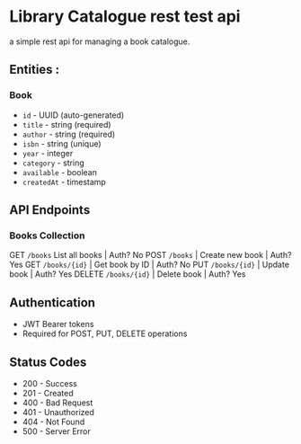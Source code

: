 # Library Catalogue rest test api

a simple rest api for managing a book catalogue.

## Entities :

### Book
- `id` - UUID (auto-generated)
- `title` - string (required)
- `author` - string (required) 
- `isbn` - string (unique)
- `year` - integer
- `category` - string
- `available` - boolean
- `createdAt` - timestamp

## API Endpoints

### Books Collection

  GET  `/books`  List all books | Auth? No 
  POST  `/books` | Create new book | Auth? Yes 
  GET  `/books/{id}` | Get book by ID | Auth? No 
  PUT `/books/{id}` | Update book | Auth? Yes 
  DELETE  `/books/{id}` | Delete book | Auth? Yes 

## Authentication
- JWT Bearer tokens
- Required for POST, PUT, DELETE operations

## Status Codes
- 200 - Success
- 201 - Created
- 400 - Bad Request
- 401 - Unauthorized
- 404 - Not Found
- 500 - Server Error
